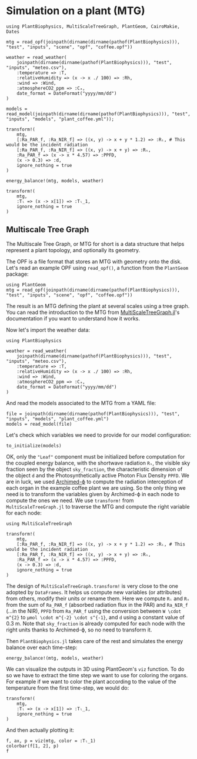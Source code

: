 # Simulation on a plant (MTG)

```@setup usepkg
using PlantBiophysics, MultiScaleTreeGraph, PlantGeom, CairoMakie, Dates

mtg = read_opf(joinpath(dirname(dirname(pathof(PlantBiophysics))), "test", "inputs", "scene", "opf", "coffee.opf"))

weather = read_weather(
    joinpath(dirname(dirname(pathof(PlantBiophysics))), "test", "inputs", "meteo.csv"),
    :temperature => :T,
    :relativeHumidity => (x -> x ./ 100) => :Rh,
    :wind => :Wind,
    :atmosphereCO2_ppm => :Cₐ,
    date_format = DateFormat("yyyy/mm/dd")
)

models = read_model(joinpath(dirname(dirname(pathof(PlantBiophysics))), "test", "inputs", "models", "plant_coffee.yml"));

transform!(
    mtg,
    [:Ra_PAR_f, :Ra_NIR_f] => ((x, y) -> x + y * 1.2) => :Rᵢ, # This would be the incident radiation
    [:Ra_PAR_f, :Ra_NIR_f] => ((x, y) -> x + y) => :Rₛ,
    :Ra_PAR_f => (x -> x * 4.57) => :PPFD,
    (x -> 0.3) => :d,
    ignore_nothing = true
)

energy_balance!(mtg, models, weather)

transform!(
    mtg,
    :Tₗ => (x -> x[1]) => :Tₗ_1,
    ignore_nothing = true
)
```

## Multiscale Tree Graph

The Multiscale Tree Graph, or MTG for short is a data structure that helps represent a plant topology, and optionally its geometry.

The OPF is a file format that stores an MTG with geometry onto the disk. Let's read an example OPF using `read_opf()`, a function from the `PlantGeom` package:

```@example usepkg
using PlantGeom
mtg = read_opf(joinpath(dirname(dirname(pathof(PlantBiophysics))), "test", "inputs", "scene", "opf", "coffee.opf"))
```

The result is an MTG defining the plant at several scales using a tree graph. You can read the introduction to the MTG from [MultiScaleTreeGraph.jl](https://vezy.github.io/MultiScaleTreeGraph.jl/stable/the_mtg/mtg_concept/)'s documentation if you want to understand how it works.

Now let's import the weather data:

```@example usepkg
using PlantBiophysics

weather = read_weather(
    joinpath(dirname(dirname(pathof(PlantBiophysics))), "test", "inputs", "meteo.csv"),
    :temperature => :T,
    :relativeHumidity => (x -> x ./ 100) => :Rh,
    :wind => :Wind,
    :atmosphereCO2_ppm => :Cₐ,
    date_format = DateFormat("yyyy/mm/dd")
)
```

And read the models associated to the MTG from a YAML file:

```@example usepkg
file = joinpath(dirname(dirname(pathof(PlantBiophysics))), "test", "inputs", "models", "plant_coffee.yml")
models = read_model(file)
```

Let's check which variables we need to provide for our model configuration:

```@example usepkg
to_initialize(models)
```

OK, only the `"Leaf"` component must be initialized before computation for the coupled energy balance, with the shortwave radiation `Rₛ`, the visible sky fraction seen by the object `sky_fraction`, the characteristic dimension of the object `d` and the Photosynthetically active Photon Flux Density `PPFD`. We are in luck, we used [Archimed-ϕ](https://archimed-platform.github.io/archimed-phys-user-doc/) to compute the radiation interception of each organ in the example coffee plant we are using. So the only thing we need is to transform the variables given by Archimed-ϕ in each node to compute the ones we need. We use `transform!` from `MultiScaleTreeGraph.jl` to traverse the MTG and compute the right variable for each node:

```@example usepkg
using MultiScaleTreeGraph

transform!(
    mtg,
    [:Ra_PAR_f, :Ra_NIR_f] => ((x, y) -> x + y * 1.2) => :Rᵢ, # This would be the incident radiation
    [:Ra_PAR_f, :Ra_NIR_f] => ((x, y) -> x + y) => :Rₛ,
    :Ra_PAR_f => (x -> x * 4.57) => :PPFD,
    (x -> 0.3) => :d,
    ignore_nothing = true
)
```

The design of `MultiScaleTreeGraph.transform!` is very close to the one adopted by `DataFrames`. It helps us compute new variables (or attributes) from others, modify their units or rename them. Here we compute `Rᵢ` and `Rₛ` from the sum of `Ra_PAR_f` (absorbed radiation flux in the PAR) and `Ra_NIR_f` (...in the NIR), `PPFD` from `Ra_PAR_f` using the conversion between ``W \cdot m^{2}`` to ``μmol \cdot m^{-2} \cdot s^{-1}``, and `d` using a constant value of 0.3 m. Note that `sky_fraction` is already computed for each node with the right units thanks to Archimed-ϕ, so no need to transform it.

Then `PlantBiophysics.jl` takes care of the rest and simulates the energy balance over each time-step:

```@example usepkg
energy_balance!(mtg, models, weather)
```

We can visualize the outputs in 3D using PlantGeom's `viz` function. To do so we have to extract the time step we want to use for coloring the organs. For example if we want to color the plant according to the value of the temperature from the first time-step, we would do:

```@example usepkg
transform!(
    mtg,
    :Tₗ => (x -> x[1]) => :Tₗ_1,
    ignore_nothing = true
)
```

And then actually plotting it:

```@example usepkg
f, ax, p = viz(mtg, color = :Tₗ_1)
colorbar(f[1, 2], p)
f
```
